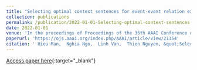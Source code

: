 ```yaml
---
title: "Selecting optimal context sentences for event-event relation extraction"
collection: publications
permalink: /publication/2022-01-01-Selecting-optimal-context-sentences-for-event-event-relation-extraction
date: 2022-01-01
venue: 'In the proceedings of Proceedings of the 36th AAAI Conference on Artificial Intelligence'
paperurl: 'https://ojs.aaai.org/index.php/AAAI/article/view/21354'
citation: ' Hieu Man,  Nghia Ngo,  Linh Van,  Thien Nguyen, &quot;Selecting optimal context sentences for event-event relation extraction.&quot; In the proceedings of Proceedings of the 36th AAAI Conference on Artificial Intelligence, 2022.'
---
```

[Access paper here](https://ojs.aaai.org/index.php/AAAI/article/view/21354){:target="_blank"}
